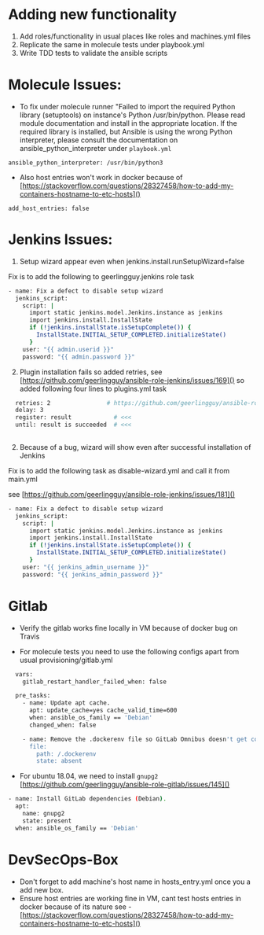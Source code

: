 Adding new functionality
=======================
1. Add roles/functionality in usual places like roles and machines.yml files
2. Replicate the same in molecule tests under playbook.yml
3. Write TDD tests to validate the ansible scripts


Molecule Issues:
===============

- To fix under molecule runner "Failed to import the required Python library (setuptools) on instance's Python /usr/bin/python. Please read module documentation and install in the appropriate location. If the required library is installed, but Ansible is using the wrong Python interpreter, please consult the documentation on ansible_python_interpreter under `playbook.yml`

`ansible_python_interpreter: /usr/bin/python3`

- Also host entries won't work in docker because of [https://stackoverflow.com/questions/28327458/how-to-add-my-containers-hostname-to-etc-hosts]()

`add_host_entries: false`
 

Jenkins Issues:
===============

1. Setup wizard appear even when jenkins.install.runSetupWizard=false

Fix is to add the following to geerlingguy.jenkins role task

```bash
- name: Fix a defect to disable setup wizard
  jenkins_script:
    script: |
      import static jenkins.model.Jenkins.instance as jenkins
      import jenkins.install.InstallState
      if (!jenkins.installState.isSetupComplete()) {
        InstallState.INITIAL_SETUP_COMPLETED.initializeState()
      }
    user: "{{ admin.userid }}"
    password: "{{ admin.password }}"
```

2. Plugin installation fails so added retries, see [https://github.com/geerlingguy/ansible-role-jenkins/issues/169]()
so added following four lines to plugins.yml task  

```bash
  retries: 2                # https://github.com/geerlingguy/ansible-role-jenkins/issues/169
  delay: 3
  register: result            # <<<
  until: result is succeeded  # <<<
 
```

2. Because of a bug, wizard will show even after successful installation of Jenkins

Fix is to add the following task as disable-wizard.yml and call it from main.yml

see [https://github.com/geerlingguy/ansible-role-jenkins/issues/181]()

```bash
- name: Fix a defect to disable setup wizard
  jenkins_script:
    script: |
      import static jenkins.model.Jenkins.instance as jenkins
      import jenkins.install.InstallState
      if (!jenkins.installState.isSetupComplete()) {
        InstallState.INITIAL_SETUP_COMPLETED.initializeState()
      }
    user: "{{ jenkins_admin_username }}"
    password: "{{ jenkins_admin_password }}"
```

Gitlab
=======

- Verify the gitlab works fine locally in VM because of docker bug on Travis

- For molecule tests you need to use the following configs apart from usual provisioning/gitlab.yml

```bash
  vars:
    gitlab_restart_handler_failed_when: false

  pre_tasks:
    - name: Update apt cache.
      apt: update_cache=yes cache_valid_time=600
      when: ansible_os_family == 'Debian'
      changed_when: false

    - name: Remove the .dockerenv file so GitLab Omnibus doesn't get confused.
      file:
        path: /.dockerenv
        state: absent
```

- For ubuntu 18.04, we need to install `gnupg2` [https://github.com/geerlingguy/ansible-role-gitlab/issues/145]()

```bash
- name: Install GitLab dependencies (Debian).
  apt:
    name: gnupg2
    state: present
  when: ansible_os_family == 'Debian'
```

DevSecOps-Box
=============
- Don't forget to add machine's host name in hosts_entry.yml once you a add new box.
- Ensure host entries are working fine in VM, cant test hosts entries in docker because of its nature see - [https://stackoverflow.com/questions/28327458/how-to-add-my-containers-hostname-to-etc-hosts]()
